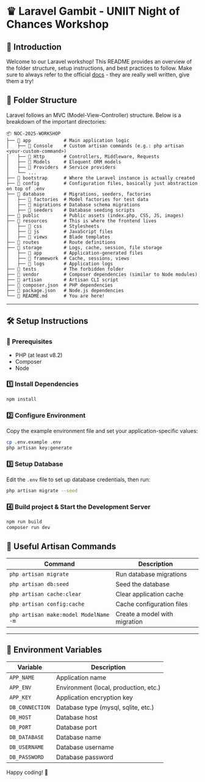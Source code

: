 # ♛ Laravel Gambit - UNIIT Night of Chances Workshop

## 🚀 Introduction
Welcome to our Laravel workshop! This README provides an overview of the folder structure, setup instructions, and best practices to follow. Make sure to always refer to the official [docs](https://laravel.com/docs/12.x) - they are really well written, give them a try!


## 📂 Folder Structure
Laravel follows an MVC (Model-View-Controller) structure. Below is a breakdown of the important directories:

```
📦 NOC-2025-WORKSHOP
├── 📁 app            # Main application logic
│   ├── 📁 Console    # Custom artisan commands (e.g.: php artisan <your-custom-command>)
│   ├── 📁 Http       # Controllers, Middleware, Requests
│   ├── 📁 Models     # Eloquent ORM models
│   ├── 📁 Providers  # Service providers
│   └── ...
├── 📁 bootstrap      # Where the Laravel instance is actually created
├── 📁 config         # Configuration files, basically just abstraction on top of .env
├── 📁 database       # Migrations, seeders, factories
│   ├── 📁 factories  # Model factories for test data
│   ├── 📁 migrations # Database schema migrations
│   ├── 📁 seeders    # Database seeding scripts
├── 📁 public         # Public assets (index.php, CSS, JS, images)
├── 📁 resources      # This is where the frontend lives
│   ├── 📁 css        # Stylesheets
│   ├── 📁 js         # JavaScript files
│   ├── 📁 views      # Blade templates
├── 📁 routes         # Route definitions
├── 📁 storage        # Logs, cache, session, file storage
│   ├── 📁 app        # Application-generated files
│   ├── 📁 framework  # Cache, sessions, views
│   ├── 📁 logs       # Application logs
├── 📁 tests          # The forbidden folder
├── 📁 vendor         # Composer dependencies (similar to Node modules)
├── 📄 artisan        # Artisan CLI script
├── 📄 composer.json  # PHP dependencies
├── 📄 package.json   # Node.js dependencies
└── 📄 README.md      # You are here!
```

---

## 🛠️ Setup Instructions

### 📄 Prerequisites
- PHP (at least v8.2)
- Composer
- Node 

### 1️⃣ Install Dependencies
```sh
npm install
```

### 2️⃣ Configure Environment
Copy the example environment file and set your application-specific values:
```sh
cp .env.example .env
php artisan key:generate
```

### 3️⃣ Setup Database
Edit the `.env` file to set up database credentials, then run:
```sh
php artisan migrate --seed
```

### 4️⃣ Build project & Start the Development Server
```sh
npm run build
composer run dev
```

## 🎯 Useful Artisan Commands
| Command | Description |
|---------|-------------|
| `php artisan migrate` | Run database migrations |
| `php artisan db:seed` | Seed the database |
| `php artisan cache:clear` | Clear application cache |
| `php artisan config:cache` | Cache configuration files |
| `php artisan make:model ModelName -m` | Create a model with migration |

---

## 📜 Environment Variables
| Variable | Description |
|-----------|-------------|
| `APP_NAME` | Application name |
| `APP_ENV` | Environment (local, production, etc.) |
| `APP_KEY` | Application encryption key |
| `DB_CONNECTION` | Database type (mysql, sqlite, etc.) |
| `DB_HOST` | Database host |
| `DB_PORT` | Database port |
| `DB_DATABASE` | Database name |
| `DB_USERNAME` | Database username |
| `DB_PASSWORD` | Database password |

Happy coding! 🚀

